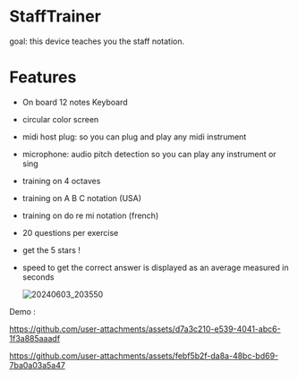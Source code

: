 # StaffTrainer

goal: this device teaches you the staff notation. 

# Features
* On board 12 notes Keyboard
* circular color screen
* midi host plug: so you can plug and play any midi instrument
* microphone: audio pitch detection so you can play any instrument or sing
* training on 4 octaves
* training on A B C notation (USA)
* training on do re mi notation (french)
* 20 questions per exercise
* get the 5 stars !
* speed to get the correct answer is displayed as an average measured in seconds

  ![20240603_203550](https://github.com/user-attachments/assets/a966fabd-dfae-45da-9099-98236aba14e7)

Demo :


https://github.com/user-attachments/assets/d7a3c210-e539-4041-abc6-1f3a885aaadf



https://github.com/user-attachments/assets/febf5b2f-da8a-48bc-bd69-7ba0a03a5a47

